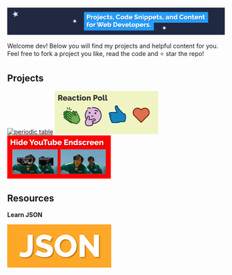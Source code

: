![header](/img/bg.png)

Welcome dev! Below you will find my projects and helpful content for you. Feel free to fork a project you like, read the code and ⭐ star the repo!

## Projects

[![periodic table](/img/periodic-tablel.png)](../periodic-table)
[![reaction poll](/img/reaction-poll.png)](../LinkedinReactionPollGenerator)
[![Hide YouTube Endscreen](/img/hide-yt.png)](../hide-youtube-endscreen)

## Resources

**Learn JSON**

[![json](/img/json-small.png)](https://github.com/tamalweb/json)